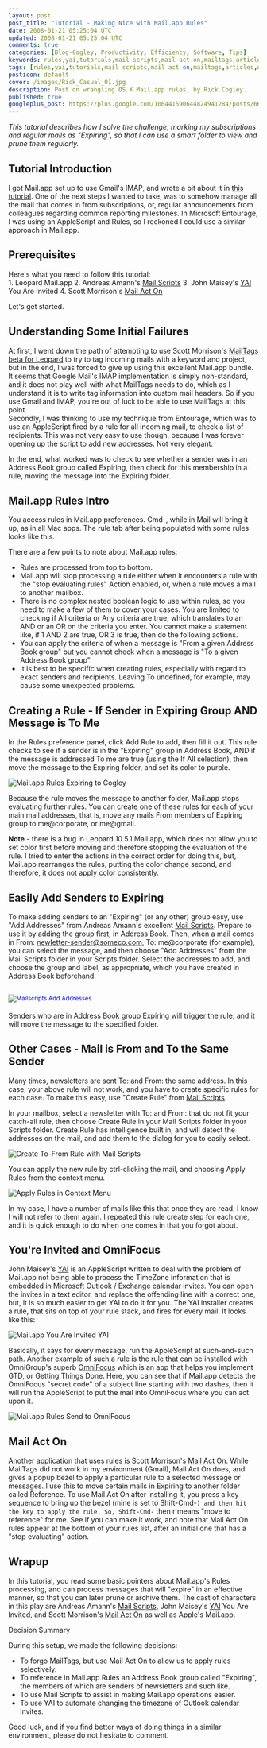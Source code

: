 ```yaml
---           
layout: post
post_title: "Tutorial - Making Nice with Mail.app Rules"
date: 2008-01-21 05:25:04 UTC
updated: 2008-01-21 05:25:04 UTC
comments: true
categories: [Blog-Cogley, Productivity, Efficiency, Software, Tips]
keywords: rules,yai,tutorials,mail scripts,mail act on,mailtags,articles,omnifocus,mail.app,gtd,apple
tags: [rules,yai,tutorials,mail scripts,mail act on,mailtags,articles,omnifocus,mail.app,gtd,apple]
posticon: default
cover: /images/Rick_Casual_01.jpg
description: Post on wrangling OS X Mail.app rules, by Rick Cogley.
published: true
googleplus_post: https://plus.google.com/106441590644824941284/posts/6KytHMxNx88
---
```


_This tutorial describes how I solve the challenge, marking my subscriptions and regular mails as "Expiring", so that I can use a smart folder to view and prune them regularly._
 
<!--more--> 

## Tutorial Introduction

I got Mail.app set up to use Gmail's IMAP, and wrote a bit about it in [this tutorial](/articles/2008/01/20/tutorial-setting-up-leopard-mail-app-with-google-gmail-imap-the-basics/ "Tutorial for Mail.app and Gmail IMAP"). One of the next steps I wanted to take, was to somehow manage all the mail that comes in from subscriptions, or, regular announcements from colleagues regarding common reporting milestones. In Microsoft Entourage, I was using an AppleScript and Rules, so I reckoned I could use a similar approach in Mail.app.

## Prerequisites

Here's what you need to follow this tutorial:<br />  1. Leopard Mail.app
  2. Andreas Amann's [Mail Scripts](http://homepage.mac.com/aamann/Mail_Scripts.html "Mail Scripts")
  3. John Maisey's [YAI](http://www.nhoj.co.uk/ "John Maisey's YAI") You Are Invited
  4. Scott Morrison's [Mail Act On](http://www.indev.ca/MailActOn.html "Scott Morr's Mail Act On")

Let's get started.

## Understanding Some Initial Failures

At first, I went down the path of attempting to use Scott Morrison's [MailTags](http://www.indev.ca/MailTags.html "Scott Morrison's MailTags") [beta for Leopard](http://www.indev.ca/MailTagsAndLeopard.html "Beta Version of MailTags for Leopard") to try to tag incoming mails with a keyword and project, but in the end, I was forced to give up using this excellent Mail.app bundle. It seems that Google Mail's IMAP implementation is simply non-standard, and it does not play well with what MailTags needs to do, which as I understand it is to write tag information into custom mail headers. So if you use Gmail and IMAP, you're out of luck to be able to use MailTags at this point.<br />
Secondly, I was thinking to use my technique from Entourage, which was to use an AppleScript fired by a rule for all incoming mail, to check a list of recipients. This was not very easy to use though, because I was forever opening up the script to add new addresses. Not very elegant.


In the end, what worked was to check to see whether a sender was in an Address Book group called Expiring, then check for this membership in a rule, moving the message into the Expiring folder.

## Mail.app Rules Intro

You access rules in Mail.app preferences. Cmd-, while in Mail will bring it up, as in all Mac apps. The rule tab after being populated with some rules looks like this.


[](http://www.flickr.com/photos/rickcogley/2199479024/)


There are a few points to note about Mail.app rules:

  - Rules are processed from top to bottom.
  - Mail.app will stop processing a rule either when it encounters a rule with the "stop evaluating rules" Action enabled, or, when a rule moves a mail to another mailbox.<br />
  - There is no complex nested boolean logic to use within rules, so you need to make a few of them to cover your cases. You are limited to checking if All criteria or Any criteria are true, which translates to an AND or an OR on the criteria you enter. You cannot make a statement like, if 1 AND 2 are true, OR 3 is true, then do the following actions.
  - You can apply the criteria of when a message is "From a given Address Book group" but you cannot check when a message is "To a given Address Book group".
  - It is best to be specific when creating rules, especially with regard to exact senders and recipients. Leaving To undefined, for example, may cause some unexpected problems.
## Creating a Rule - If Sender in Expiring Group AND Message is To Me

In the Rules preference panel, click Add Rule to add, then fill it out. This rule checks to see if a sender is in the "Expiring" group in Address Book, AND if the message is addressed To me are true (using the If All selection), then move the message to the Expiring folder, and set its color to purple.


![Mail.app Rules Expiring to Cogley](http://farm3.static.flickr.com/2277/2198687177_f89cb1b7fb.jpg)


Because the rule moves the message to another folder, Mail.app stops evaluating further rules. You can create one of these rules for each of your main mail addresses, that is, move any mails From members of Expiring group to me@corporate, or me@gmail.

>   
**Note** - there is a bug in Leopard 10.5.1 Mail.app, which does not allow you to set color first before moving and therefore stopping the evaluation of the rule. I tried to enter the actions in the correct order for doing this, but, Mail.app rearranges the rules, putting the color change second, and therefore, it does not apply color consistently.

## Easily Add Senders to Expiring

To make adding senders to an "Expiring" (or any other) group easy, use "Add Addresses" from Andreas Amann's excellent [Mail Scripts](http://homepage.mac.com/aamann/Mail_Scripts.html "Mail Scripts"). Prepare to use it by adding the group first, in Address Book. Then, when a mail comes in From: newletter-sender@someco.com, To: me@corporate (for example), you can select the message, and then choose "Add Addresses" from the Mail Scripts folder in your Scripts folder. Select the addresses to add, and choose the group and label, as appropriate, which you have created in Address Book beforehand.

## <span style="color: #0000EE; font-size: 12px; font-weight: normal;">![Mailscripts Add Addresses](http://farm3.static.flickr.com/2091/2199478646_a17c4e4ffb.jpg)</span><br />

Senders who are in Address Book group Expiring will trigger the rule, and it will move the message to the specified folder.

## Other Cases - Mail is From and To the Same Sender

Many times, newsletters are sent To: and From: the same address. In this case, your above rule will not work, and you have to create specific rules for each case. To make this easy, use "Create Rule" from [Mail Scripts](http://homepage.mac.com/aamann/Mail_Scripts.html "Mail Scripts").


In your mailbox, select a newsletter with To: and From: that do not fit your catch-all rule, then choose Create Rule in your Mail Scripts folder in your Scripts folder. Create Rule has intelligence built in, and will detect the addresses on the mail, and add them to the dialog for you to easily select.


![Create To-From Rule with Mail Scripts](http://farm3.static.flickr.com/2250/2207607251_b57102b99d.jpg)


You can apply the new rule by ctrl-clicking the mail, and choosing Apply Rules from the context menu.


![Apply Rules in Context Menu](http://farm3.static.flickr.com/2240/2208399588_ae10d05da5.jpg)


In my case, I have a number of mails like this that once they are read, I know I will not refer to them again. I repeated this rule create step for each one, and it is quick enough to do when one comes in that you forgot about.

## You're Invited and OmniFocus

John Maisey's [YAI](http://www.nhoj.co.uk/ "John Maisey's YAI") is an AppleScript written to deal with the problem of Mail.app not being able to process the TimeZone information that is embedded in Microsoft Outlook / Exchange calendar invites. You can open the invites in a text editor, and replace the offending line with a correct one, but, it is so much easier to get YAI to do it for you. The YAI installer creates a rule, that sits on top of your rule stack, and fires for every mail. It looks like this:


![Mail.app You Are Invited YAI](http://farm3.static.flickr.com/2061/2199478800_90e9646463.jpg)


Basically, it says for every message, run the AppleScript at such-and-such path. Another example of such a rule is the rule that can be installed with OmniGroup's superb [OmniFocus](http://www.omnigroup.com/applications/omnifocus/ "OmniGroup OmniFocus") which is an app that helps you implement GTD, or Getting Things Done. Here, you can see that if Mail.app detects the OmniFocus "secret code" of a subject line starting with two dashes, then it will run the AppleScript to put the mail into OmniFocus where you can act upon it.


![Mail.app Rules Send to OmniFocus](http://farm3.static.flickr.com/2285/2198686947_fa963ecdbd.jpg)

## Mail Act On

Another application that uses rules is Scott Morrison's [Mail Act On](http://www.indev.ca/MailActOn.html "Scott Morr's Mail Act On"). While MailTags did not work in my environment (Gmail), Mail Act On does, and gives a popup bezel to apply a particular rule to a selected message or messages. I use this to move certain mails in Expiring to another folder called Reference. To use Mail Act On after installing it, you press a key sequence to bring up the bezel (mine is set to Shift-Cmd-`) and then hit the key to apply the rule. So, Shift-Cmd-` then r means "move to reference" for me. See if you can make it work, and note that Mail Act On rules appear at the bottom of your rules list, after an initial one that has a "stop evaluating" action.

## Wrapup<br />

In this tutorial, you read some basic pointers about Mail.app's Rules processing, and can process messages that will "expire" in an effective manner, so that you can later prune or archive them. The cast of characters in this play are Andreas Amann's [Mail Scripts](http://homepage.mac.com/aamann/Mail_Scripts.html "Mail Scripts"), John Maisey's [YAI](http://www.nhoj.co.uk/ "John Maisey's YAI") You Are Invited, and Scott Morrison's [Mail Act On](http://www.indev.ca/MailActOn.html "Scott Morr's Mail Act On") as well as Apple's Mail.app.


Decision Summary


During this setup, we made the following decisions:

  - To forgo MailTags, but use Mail Act On to allow us to apply rules selectively.
  - To reference in Mail.app Rules an Address Book group called "Expiring", the members of which are senders of newsletters and such like.
  - To use Mail Scripts to assist in making Mail.app operations easier.
  - To use YAI to automate changing the timezone of Outlook calendar invites.

Good luck, and if you find better ways of doing things in a similar environment, please do not hesitate to comment.

